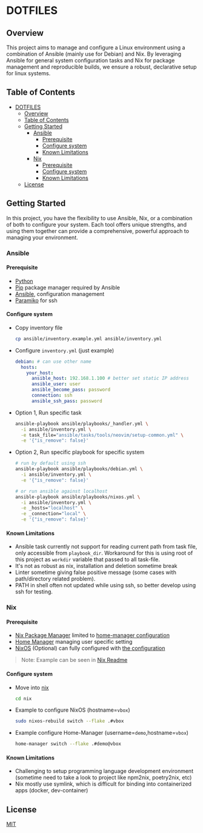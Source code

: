 # DOTFILES

## Overview
This project aims to manage and configure a Linux environment using a combination of Ansible (mainly use for Debian) and Nix. By leveraging Ansible for general system configuration tasks and Nix for package management and reproducible builds, we ensure a robust, declarative setup for linux systems.

## Table of Contents
- [DOTFILES](#dotfiles)
  - [Overview](#overview)
  - [Table of Contents](#table-of-contents)
  - [Getting Started](#getting-started)
    - [Ansible](#ansible)
      - [Prerequisite](#prerequisite)
      - [Configure system](#configure-system)
      - [Known Limitations](#known-limitations)
    - [Nix](#nix)
      - [Prerequisite](#prerequisite-1)
      - [Configure system](#configure-system-1)
      - [Known Limitations](#known-limitations-1)
  - [License](#license)



## Getting Started
In this project, you have the flexibility to use Ansible, Nix, or a combination of both to configure your system. Each tool offers unique strengths, and using them together can provide a comprehensive, powerful approach to managing your environment.

### Ansible

#### Prerequisite
- [Python](https://www.python.org/)
- [Pip](https://pip.pypa.io/en/stable/installation) package manager required by Ansible
- [Ansible](https://docs.ansible.com/ansible/latest/installation_guide/intro_installation.html), configuration management
- [Paramiko](https://www.paramiko.org/installing.html) for ssh

#### Configure system
- Copy inventory file
  ```bash
  cp ansible/inventory.example.yml ansible/inventory.yml
  ```
- Configure `inventory.yml` (just example)
  ```yaml
  debian: # can use other name
    hosts:
      your_host:
        ansible_host: 192.168.1.100 # better set static IP address
        ansible_user: user
        ansible_become_pass: password
        connection: ssh
        ansible_ssh_pass: password
  ```
- Option 1, Run specific task
  ```bash
  ansible-playbook ansible/playbooks/_handler.yml \
    -i ansible/inventory.yml \
    -e task_file="ansible/tasks/tools/neovim/setup-common.yml" \
    -e '{"is_remove": false}'
  ```
- Option 2, Run specific playbook for specific system
  ```bash
  # run by default using ssh
  ansible-playbook ansible/playbooks/debian.yml \
    -i ansible/inventory.yml \
    -e '{"is_remove": false}'

  # or run ansible against localhost
  ansible-playbook ansible/playbooks/nixos.yml \
    -i ansible/inventory.yml \
    -e _hosts="localhost" \
    -e _connection="local" \
    -e '{"is_remove": false}'
  ```

#### Known Limitations
- Ansible task currently not support for reading current path from task file, only accessible from `playbook_dir`. Workaround for this is using root of this project as `workdir`  variable that passed to all task-file.
- It's not as robust as nix, installation and deletion sometime break
- Linter sometime giving false positive message (some cases with path/directory related problem).
- PATH in shell often not updated while using ssh, so better develop using ssh for testing.

### Nix

#### Prerequisite
- [Nix Package Manager](https://nixos.org/download/) limited to [home-manager configuration](./nix/home/)
- [Home Manager](https://nix-community.github.io/home-manager/) managing user specific setting
- [NixOS](https://nixos.org/download) (Optional) can fully configured with [the configuration](./nix)
> Note: Example can be seen in [Nix Readme](./nix/README.md)

#### Configure system
- Move into [nix](./nix/)
  ```bash
  cd nix
  ```
- Example to configure NixOS (hostname=`vbox`)
  ```bash
  sudo nixos-rebuild switch --flake .#vbox
  ```
- Example configure Home-Manager (username=`demo`,hostname=`vbox`)
  ```bash
  home-manager switch --flake .#demo@vbox
  ```

#### Known Limitations
- Challenging to setup programming language development environment (sometime need to take a look to project like npm2nix, poetry2nix, etc)
- Nix mostly use symlink, which is difficult for binding into containerized apps (docker, dev-container)

## License
[MIT](./LICENSE)
